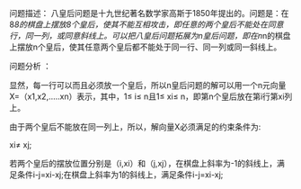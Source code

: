问题描述：
八皇后问题是十九世纪著名数学家高斯于1850年提出的。问题是：在8*8的棋盘上摆放8个皇后，使其不能互相攻击，即任意的两个皇后不能处在同意行，同一列，或同意斜线上。可以把八皇后问题拓展为n皇后问题，即在n*n的棋盘上摆放n个皇后，使其任意两个皇后都不能处于同一行、同一列或同一斜线上。

问题分析 ： 

显然，每一行可以而且必须放一个皇后，所以n皇后问题的解可以用一个n元向量X=（x1,x2,.....xn）表示，其中，1≤ i≤ n且1≤ xi≤ n，即第n个皇后放在第i行第xi列上。

由于两个皇后不能放在同一列上，所以，解向量X必须满足的约束条件为:

xi≠ xj;

若两个皇后的摆放位置分别是（i,xi）和（j,xj），在棋盘上斜率为-1的斜线上，满足条件i-j=xi-xj;在棋盘上斜率为1的斜线上，满足条件i-j=xi-xj;
